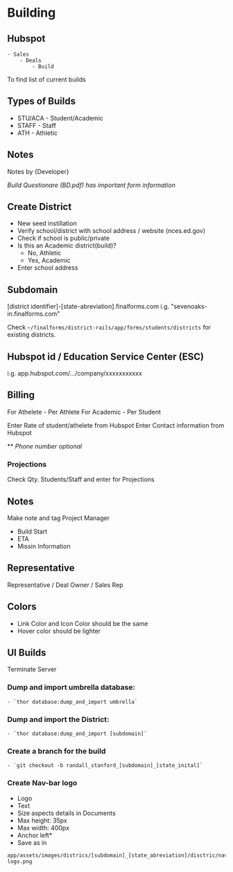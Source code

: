 
# Building


## Hubspot 
    - Sales 
        - Deals
            - Build 
To find list of current builds

## Types of Builds
- STU/ACA - Student/Academic
- STAFF - Staff 
- ATH - Athletic 

## Notes
Notes by {Developer} 

*Build Questionare (BD.pdf) has important form information*


## Create District
- New seed instillation 
- Verify school/district with school address / website (nces.ed.gov)
- Check if school is public/private 
- Is this an Academic district(build)? 
    - No, Athletic
    - Yes, Academic
- Enter school address 

## Subdomain
[district identifier]-[state-abreviation].finalforms.com
i.g. "sevenoaks-in.finalforms.com"

Check `~/finalforms/district-rails/app/forms/students/districts` for existing districts.

## Hubspot id / Education Service Center (ESC) 
i.g. app.hubspot.com/.../company/xxxxxxxxxxx

## Billing
For Athelete - Per Athlete
For Academic - Per Student

Enter Rate of student/athelete from Hubspot
Enter Contact information from Hubspot

** *Phone number optional*

### Projections 
Check Qty. Students/Staff and enter for Projections

## Notes
Make note and tag Project Manager
- Build Start
- ETA 
- Missin Information 

## Representative 
Representative / Deal Owner / Sales Rep 

## Colors
- Link Color and Icon Color should be the same 
- Hover color should be lighter 


## UI Builds

Terminate Server 

### Dump and import umbrella database:
    - `thor database:dump_and_import umbrella`

### Dump and import the District:
    - `thor database:dump_and_import [subdomain]`

### Create a branch for the build 
    - `git checkout -b randall_stanford_[subdomain]_[state_inital]`

### Create Nav-bar logo
- Logo 
- Text
- Size aspects details in Documents
- Max height: 35px
- Max width: 400px
- Anchor left*
- Save as in 
```
app/assets/images/districs/[subdomain]_[state_abreviation]/disctric/navbar-logo.png
```
